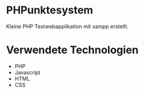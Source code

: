 # PHPunktesystem
Kleine PHP Testwebapplikation mit xampp erstellt.

# Verwendete Technologien
* PHP
* Javascript
* HTML
* CSS
